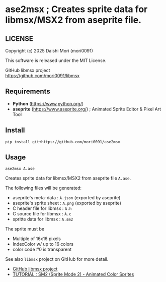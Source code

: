 # ase2msx ; Creates sprite data for libmsx/MSX2 from aseprite file.

## LICENSE

Copyright (c) 2025 Daishi Mori (mori0091)

This software is released under the MIT License.  

GitHub libmsx project  
<https://github.com/mori0091/libmsx>

## Requirements

- **Python** (https://www.python.org/)
- **aseprite** (https://www.aseprite.org/) ; Animated Sprite Editor & Pixel Art Tool

## Install

``` shell
pip install git+https://github.com/mori0091/ase2msx
```

## Usage

``` shell
ase2msx A.ase
```

Creates sprite data for libmsx/MSX2 from aseprite file `A.ase`.  

The following files will be generated:
- aseprite's meta-data     : `A.json` (exported by aseprite)
- aseprite's sprite sheet  : `A.png` (exported by aseprite)
- C header file for libmsx : `A.h`
- C source file for libmsx : `A.c`
- spritte data for libmsx  : `A.sm2`

The sprite must be
- Multiple of 16x16 pixels
- IndexColor w/ up to 16 colors
- color code #0 is transparent

See also `libmsx` project on GitHub for more detail.  
- [GitHub libmsx project](https://github.com/mori0091/libmsx)
- [TUTORIAL : SM2 (Sprite Mode 2) - Animated Color Sprites](https://github.com/mori0091/libmsx/tree/main/docs/tutorial_SM2.md)
